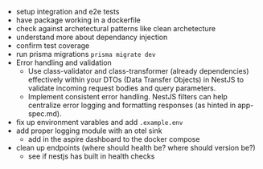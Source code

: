 
- setup integration and e2e tests
- have package working in a dockerfile
- check against archetectural patterns like clean archetecture
- understand more about dependancy injection
- confirm test coverage
- run prisma migrations `prisma migrate dev`
- Error handling and validation
    - Use class-validator and class-transformer (already dependencies) effectively within your DTOs (Data Transfer Objects) in NestJS to validate incoming request bodies and query parameters.
    - Implement consistent error handling. NestJS filters can help centralize error logging and formatting responses (as hinted in app-spec.md).
- fix up environment varables and add `.example.env`
- add proper logging module with an otel sink
    - add in the aspire dashboard to the docker compose
- clean up endpoints (where should health be? where should version be?)
    - see if nestjs has built in health checks